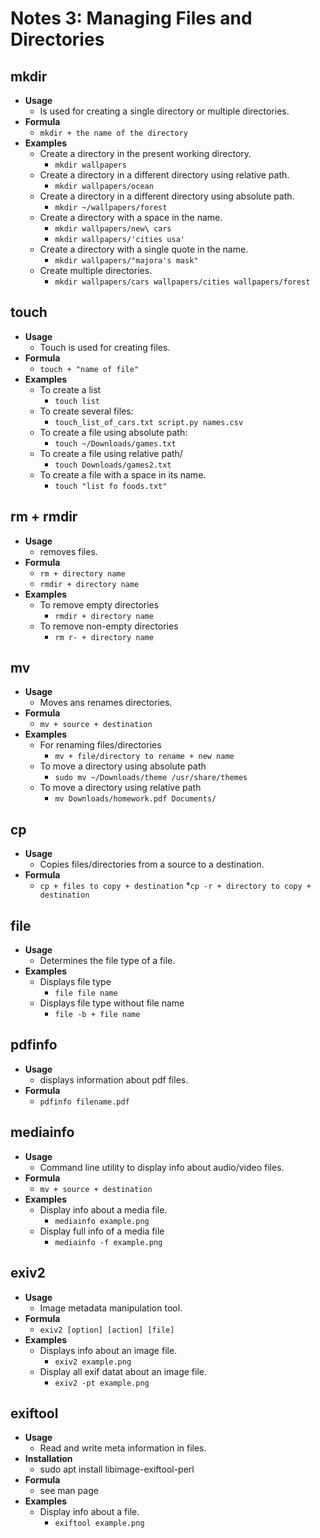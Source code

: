 # Notes 3: Managing Files and Directories
## mkdir
* **Usage**
    * Is used for creating a single directory or multiple directories.
* **Formula**
    * `mkdir + the name of the directory`
* **Examples**
    * Create a directory in the present working directory.
        * `mkdir wallpapers`
    * Create a directory in a different directory using relative path.
        * `mkdir wallpapers/ocean`
    * Create a directory in a different directory using absolute path.
        * `mkdir ~/wallpapers/forest`
    * Create a directory with a space in the name.
        * `mkdir wallpapers/new\ cars`
        * `mkdir wallpapers/'cities usa'`
    * Create a directory with a single quote in the name.
        * `mkdir wallpapers/"majora's mask"`
    * Create multiple directories.
        * `mkdir wallpapers/cars wallpapers/cities wallpapers/forest`
## touch
* **Usage**
    * Touch is used for creating files.
* **Formula**
    * `touch + "name of file"`
* **Examples**
    * To create a list
        * `touch list`
    * To create several files:
        * `touch_list_of_cars.txt script.py names.csv`
    * To create a file using absolute path:
        * `touch ~/Downloads/games.txt`
    * To create a file using relative path/
        * `touch Downloads/games2.txt`
    * To create a file with a space in its name.
        * `touch "list fo foods.txt"`
## rm + rmdir
* **Usage**
    * removes files.
* **Formula**
    * `rm + directory name`
    * `rmdir + directory name`
* **Examples**
    * To remove empty directories
        * `rmdir + directory name`
    * To remove non-empty directories
        * `rm r- + directory name`
## mv
* **Usage**
    * Moves ans renames directories.
* **Formula**
    * `mv + source + destination`
* **Examples**
    * For renaming files/directories
        * `mv + file/directory to rename + new name`
    * To move a directory using absolute path
        * `sudo mv ~/Downloads/theme /usr/share/themes`
    * To move a directory using relative path
        * `mv Downloads/homework.pdf Documents/`
## cp
* **Usage**
    * Copies files/directories from a source to a destination.
* **Formula**
    * `cp + files to copy + destination`
    *`cp -r + directory to copy + destination`
## file
* **Usage**
    * Determines the file type of a file.
* **Examples**
    * Displays file type
        * `file file name`
    * Displays file type without file name
        * `file -b + file name`
## pdfinfo
* **Usage**
    * displays information about pdf files.
* **Formula**
    * `pdfinfo filename.pdf`
## mediainfo
* **Usage**
    * Command line utility to display info about audio/video files.
* **Formula**
    * `mv + source + destination`
* **Examples**
    * Display info about a media file.
        * `mediainfo example.png`
    * Display full info of a media file
        * `mediainfo -f example.png`
## exiv2
* **Usage**
    * Image metadata manipulation tool.
* **Formula**
    * `exiv2 [option] [action] [file]`
* **Examples**
    * Displays info about an image file.
        * `exiv2 example.png`
    * Display all exif datat about an image file.
        * `exiv2 -pt example.png`
## exiftool
* **Usage**
    * Read and write meta information in files.
* **Installation**
    * sudo apt install libimage-exiftool-perl
* **Formula**
    * see man page
* **Examples**
    * Display info about a file.
        * `exiftool example.png`